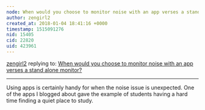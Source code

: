 ```yaml
---
node: When would you choose to monitor noise with an app verses a stand alone monitor? 
author: zengirl2
created_at: 2018-01-04 18:41:16 +0000
timestamp: 1515091276
nid: 15405
cid: 22820
uid: 423961
---
```




[zengirl2](../profile/zengirl2) replying to: [When would you choose to monitor noise with an app verses a stand alone monitor? ](../notes/stevie/12-20-2017/when-would-you-choose-to-monitor-noise-with-an-app-verses-a-stand-alone-monitor)

----
Using apps is certainly handy for when the noise issue is unexpected. One of the apps I blogged about gave the example of students having a hard time finding a quiet place to study. 